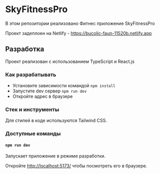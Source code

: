 # SkyFitnessPro
В этом репозитории реализовано Фитнес приложение SkyFitnessPro

Проект задеплоен на Netlify - https://bucolic-faun-11520b.netlify.app

## Разработка

Проект реализован с использованием TypeScript и React.js

### Как разрабатывать

- Установите зависимости командой `npm install`
- Запустите dev сервер `npm run dev`
- Откройте адрес в браузере

### Стек и инструменты

Для стилей в коде используются Tailwind CSS.


### Доступные команды

#### `npm run dev`

Запускает приложение в режиме разработки.

Откройте [http://localhost:5173/](http://localhost:5173/) чтобы посмотреть его в браузере.